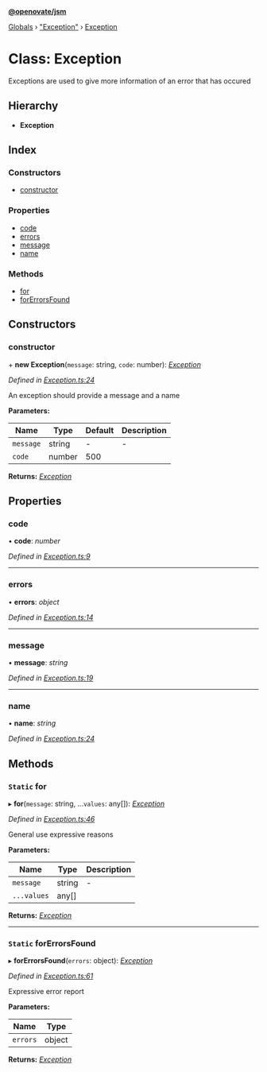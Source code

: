 **[@openovate/jsm](../README.md)**

[Globals](../globals.md) › [&quot;Exception&quot;](../modules/_exception_.md) › [Exception](_exception_.exception.md)

# Class: Exception

Exceptions are used to give more information
of an error that has occured

## Hierarchy

* **Exception**

## Index

### Constructors

* [constructor](_exception_.exception.md#constructor)

### Properties

* [code](_exception_.exception.md#code)
* [errors](_exception_.exception.md#errors)
* [message](_exception_.exception.md#message)
* [name](_exception_.exception.md#name)

### Methods

* [for](_exception_.exception.md#static-for)
* [forErrorsFound](_exception_.exception.md#static-forerrorsfound)

## Constructors

###  constructor

\+ **new Exception**(`message`: string, `code`: number): *[Exception](_exception_.exception.md)*

*Defined in [Exception.ts:24](https://github.com/Openovate/jsm/blob/4675aed/src/Exception.ts#L24)*

An exception should provide a message and a name

**Parameters:**

Name | Type | Default | Description |
------ | ------ | ------ | ------ |
`message` | string | - | - |
`code` | number | 500 |   |

**Returns:** *[Exception](_exception_.exception.md)*

## Properties

###  code

• **code**: *number*

*Defined in [Exception.ts:9](https://github.com/Openovate/jsm/blob/4675aed/src/Exception.ts#L9)*

___

###  errors

• **errors**: *object*

*Defined in [Exception.ts:14](https://github.com/Openovate/jsm/blob/4675aed/src/Exception.ts#L14)*

___

###  message

• **message**: *string*

*Defined in [Exception.ts:19](https://github.com/Openovate/jsm/blob/4675aed/src/Exception.ts#L19)*

___

###  name

• **name**: *string*

*Defined in [Exception.ts:24](https://github.com/Openovate/jsm/blob/4675aed/src/Exception.ts#L24)*

## Methods

### `Static` for

▸ **for**(`message`: string, ...`values`: any[]): *[Exception](_exception_.exception.md)*

*Defined in [Exception.ts:46](https://github.com/Openovate/jsm/blob/4675aed/src/Exception.ts#L46)*

General use expressive reasons

**Parameters:**

Name | Type | Description |
------ | ------ | ------ |
`message` | string | - |
`...values` | any[] |   |

**Returns:** *[Exception](_exception_.exception.md)*

___

### `Static` forErrorsFound

▸ **forErrorsFound**(`errors`: object): *[Exception](_exception_.exception.md)*

*Defined in [Exception.ts:61](https://github.com/Openovate/jsm/blob/4675aed/src/Exception.ts#L61)*

Expressive error report

**Parameters:**

Name | Type |
------ | ------ |
`errors` | object |

**Returns:** *[Exception](_exception_.exception.md)*
